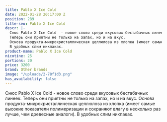 ```yaml
---
title: Pablo X Ice Cold
date: 2022-01-28 20:17:00 Z
position: 289
title-seo: Pablo X Ice Cold
descr: |-
  Снюс Pablo X Ice Cold  - новое слово среди вкусовых бестабачных линеек.
  Теперь они приятны не только на запах, но и на вкус.
  Основа продукта-микрокристаллическая целлюлоза из хлопка (имеет самые высокие показатели полимеризации и сохраняют влагу в несколько раз лучше, чем древесные аналоги).
  В удобных слим никпаках.
product-name: Pablo X Ice Cold
nicotine: 25
portions: 20
price: 3200
brand: Other brands
image: "/uploads/2-78f1d3.png"
has_availability: false
---
```


Снюс Pablo X Ice Cold  - новое слово среди вкусовых бестабачных линеек.
Теперь они приятны не только на запах, но и на вкус.
Основа продукта-микрокристаллическая целлюлоза из хлопка (имеет самые высокие показатели полимеризации и сохраняют влагу в несколько раз лучше, чем древесные аналоги).
В удобных слим никпаках.